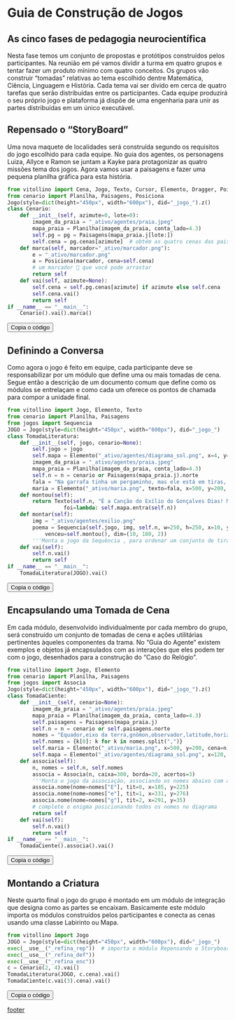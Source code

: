 
# Guia de Construção de Jogos
## As cinco fases de pedagogia neurocientífica
Nesta fase temos um conjunto de propostas e protótipos construídos pelos participantes.
Na reunião em pé vamos dividir a turma em quatro grupos e tentar fazer um produto mínimo com quatro conceitos.
Os grupos vão construir “tomadas” relativas ao tema escolhido dentre Matemática, Ciência, Linguagem e História.
Cada tema vai ser divido em cerca de quatro tarefas que serão distribuídas entre os participantes.
Cada equipe produzirá o seu próprio jogo e plataforma já dispõe de uma engenharia para unir as partes distribuídas em um único executável.

## Repensado o “StoryBoard”
Uma nova maquete de localidades será construída segundo os requisitos do jogo escolhido para cada equipe.
No guia dos agentes, os personagens Luiza, Allyce e Ramon se juntam a Kayke para protagonizar as quatro missões tema dos jogos.
Agora vamos usar a paisagens e fazer uma pequena planilha gráfica para esta história.
```python
from vitollino import Cena, Jogo, Texto, Cursor, Elemento, Dragger, Point
from cenario import Planilha, Paisagens, Posiciona
Jogo(style=dict(height="450px", width="600px"), did="_jogo_").z()
class Cenario:
    def __init__(self, azimute=0, lote=0):
        imagem_da_praia = "_ativo/agentes/praia.jpeg"
        mapa_praia = Planilha(imagem_da_praia, conta_lado=4.3)
        self.pg = pg = Paisagens(mapa_praia.j[lote:])
        self.cena = pg.cenas[azimute]  # obtém as quatro cenas das paisagens
    def marca(self, marcador="_ativo/marcador.png"):
        e = "_ativo/marcador.png"
        a = Posiciona(marcador, cena=self.cena)
        # um marcador 📍 que você pode arrastar
        return self
    def vai(self, azimute=None):
        self.cena = self.pg.cenas[azimute] if azimute else self.cena
        self.cena.vai()
        return self
if __name__ == "__main__":
    Cenario().vai().marca()
```
<button class="btn btn-primary" onclick="__copy_clip__(this)">Copia o código</button>

## Definindo a Conversa
Como agora o jogo é feito em equipe, cada participante deve se responsabilizar
por um módulo que define uma ou mais tomadas de cena.
Segue então a descrição de um documento comum que define como os módulos
se entrelaçam e como cada um oferece os pontos de chamada para compor a unidade final.

```python
from vitollino import Jogo, Elemento, Texto
from cenario import Planilha, Paisagens
from jogos import Sequencia
JOGO = Jogo(style=dict(height="450px", width="600px"), did="_jogo_")
class TomadaLiteratura:
    def __init__(self, jogo, cenario=None):
        self.jogo = jogo
        self.mapa = Elemento("_ativo/agentes/diagrama_sol.png", x=4, y=160, w=290, h=290)
        imagem_da_praia = "_ativo/agentes/praia.jpeg"
        mapa_praia = Planilha(imagem_da_praia, conta_lado=4.3)
        self.n = n = cenario or Paisagens(mapa_praia.j).norte
        fala = "Na garrafa tinha um pergaminho, mas ele está em tiras, tenho que ajeitar!"
        maria = Elemento("_ativo/maria.png", texto=fala, x=500, y=200, cena=n, foi=self.montar)
    def montou(self):
        return Texto(self.n, "É a Canção do Exílio do Gonçalves Dias! Mas tem algo atrás!",
                  foi=lambda: self.mapa.entra(self.n))
    def montar(self):
        img = "_ativo/agentes/exilio.png"
        poema = Sequencia(self.jogo, img, self.n, w=250, h=250, x=10, y=10, dw=2, dh=2,
            venceu=self.montou(), dim=(10, 180, 2))
        '''Monta o jogo da Sequência , para ordenar um conjunto de tiras'''
    def vai(self):
        self.n.vai()
        return self
if __name__ == "__main__":
    TomadaLiteratura(JOGO).vai()
```
<button class="btn btn-primary" onclick="__copy_clip__(this)">Copia o código</button>

## Encapsulando uma Tomada de Cena
Em cada módulo, desenvolvido individualmente por cada membro do grupo,
será construído um conjunto de tomadas de cena e ações utilitárias pertinentes
àqueles componentes da trama. No “Guia do Agente” existem exemplos e objetos já
encapsulados com as interações que eles podem ter com o jogo, desenhados para a construção do “Caso do Relógio”.

```python
from vitollino import Jogo, Elemento
from cenario import Planilha, Paisagens
from jogos import Associa
Jogo(style=dict(height="450px", width="600px"), did="_jogo_").z()
class TomadaCiente:
    def __init__(self, cenario=None):
        imagem_da_praia = "_ativo/agentes/praia.jpeg"
        mapa_praia = Planilha(imagem_da_praia, conta_lado=4.3)
        self.paisagens = Paisagens(mapa_praia.j)
        self.n = n = cenario or self.paisagens.norte
        nomes = "Equador,eixo da terra,gnômon,observador,latitude,horizonte"
        self.nomes = {k[0]: k for k in nomes.split(",")}
        self.maria = Elemento("_ativo/maria.png", x=500, y=200, cena=n)
        self.mapa = Elemento("_ativo/agentes/diagrama_sol.png", x=120, y=10, w=400, h=400, cena=n)
    def associa(self):
        n, nomes = self.n, self.nomes
        associa = Associa(n, caixa=300, borda=20, acertos=3)
        '''Monta o jogo da associação, associando os nomes abaixo com as lacunas'''
        associa.nome(nome=nomes["E"], tit=0, x=185, y=225)
        associa.nome(nome=nomes["e"], tit=1, x=331, y=276)
        associa.nome(nome=nomes["g"], tit=2, x=291, y=35)
        # complete o enigma posicionando todos os nomes no diagrama
        return self
    def vai(self):
        self.n.vai()
        return self
if __name__ == "__main__":
    TomadaCiente().associa().vai()
```
<button class="btn btn-primary" onclick="__copy_clip__(this)">Copia o código</button>

## Montando a Criatura
Neste quarto final o jogo do grupo é montado em um módulo de integração
que designa como as partes se encaixam. Basicamente este módulo importa
os módulos construídos pelos participantes e conecta as cenas usando uma classe Labirinto ou Mapa.

```python
from vitollino import Jogo
JOGO = Jogo(style=dict(height="450px", width="600px"), did="_jogo_")
exec(__use__("_refina_rep"))  # importa o módulo Repensando o Storyboard
exec(__use__("_refina_def"))
exec(__use__("_refina_enc"))
c = Cenario(2, 4).vai()
TomadaLiteratura(JOGO, c.cena).vai()
TomadaCiente(c.vai(3).cena).vai()
```
<button class="btn btn-primary" onclick="__copy_clip__(this)">Copia o código</button>

[footer](footer.md ':include')